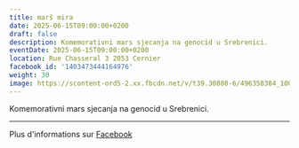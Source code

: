 ```yaml
---
title: marš mira
date: 2025-06-15T09:00:00+0200
draft: false
description: Komemorativni mars sjecanja na genocid u Srebrenici.
eventDate: 2025-06-15T09:00:00+0200
location: Rue Chasseral 3 2053 Cernier
facebook_id: '1403473444164976'
weight: 30
image: https://scontent-ord5-2.xx.fbcdn.net/v/t39.30808-6/496358384_1007574214836511_4806363768185633011_n.jpg?_nc_cat=102&ccb=1-7&_nc_sid=9e60e4&_nc_ohc=3JIlmG6o9hQQ7kNvwESY3Ba&_nc_oc=AdmrkW5OkWRmxZOXXvoplc-ICI7YR5DN8LHLsa6muJT1wqLphDnq-1aCwmBCx6D62cE&_nc_zt=23&_nc_ht=scontent-ord5-2.xx&edm=ABTKTjYEAAAA&_nc_gid=IQESIIzawUrMm0VuhBndRw&_nc_tpa=Q5bMBQEP8v3HjjdC76eJzWE0BAeR3V6y8lXBoBRs2vppBS3ngGEmGtctdCzpsIK7iq6cQmeoHuv1_bKDGA&oh=00_AfeCQOUvfBDgTFFaui2q5B8PiUfvzP2Hf9yXCpS0OJgXGg&oe=6905EFAE
---
```


Komemorativni mars sjecanja na genocid u Srebrenici.

---

Plus d'informations sur [Facebook](https://facebook.com/events/1403473444164976)